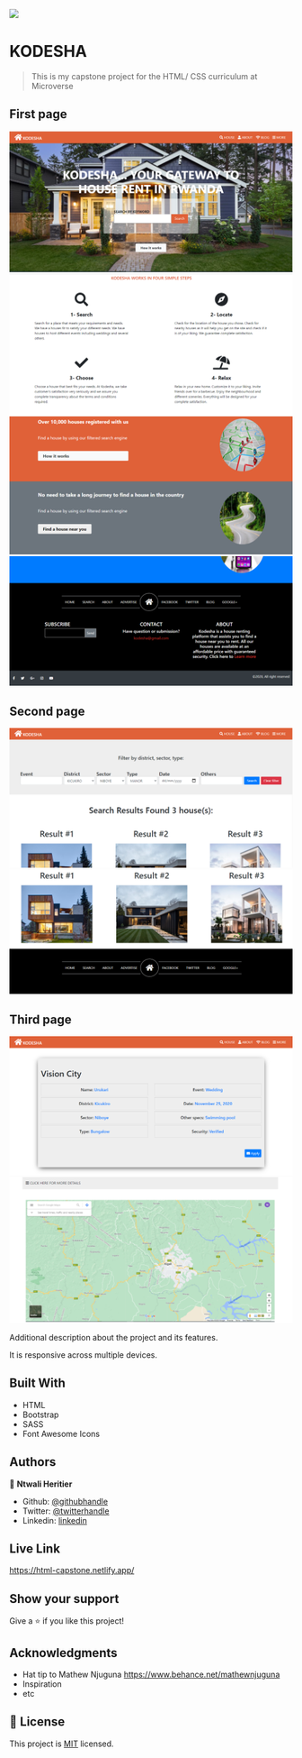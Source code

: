 ![](https://img.shields.io/badge/Microverse-blueviolet)

# KODESHA

> This is my capstone project for the HTML/ CSS curriculum at Microverse

## First page

![screenshot](./screenshots/shot1.PNG)
![screenshot](./screenshots/shot2.PNG)
![screenshot](./screenshots/shot3.PNG)
![screenshot](./screenshots/shot4.PNG)

## Second page

![screenshot](./screenshots/shot5.PNG)
![screenshot](./screenshots/shot6.PNG)

## Third page

![screenshot](./screenshots/shot7.PNG)
![screenshot](./screenshots/shot8.PNG)

Additional description about the project and its features.

It is responsive across multiple devices.

## Built With

- HTML
- Bootstrap
- SASS
- Font Awesome Icons

## Authors

👤 **Ntwali Heritier**

- Github: [@githubhandle](https://github.com/NtwaliHeritier)
- Twitter: [@twitterhandle](https://twitter.com/NtwaliHeritier)
- Linkedin: [linkedin](https://linkedin.com/in/ntwali-heritier-9950001a2)

## Live Link

https://html-capstone.netlify.app/

## Show your support

Give a ⭐️ if you like this project!

## Acknowledgments

- Hat tip to Mathew Njuguna https://www.behance.net/mathewnjuguna
- Inspiration
- etc

## 📝 License

This project is [MIT](lic.url) licensed.
